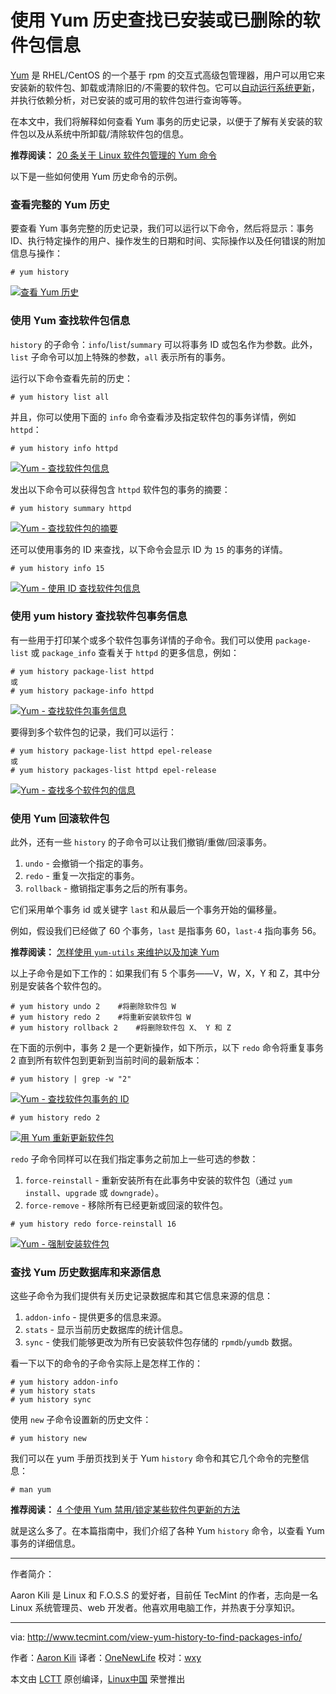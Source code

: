 使用 Yum 历史查找已安装或已删除的软件包信息
============================================================

[Yum][1] 是 RHEL/CentOS 的一个基于 rpm 的交互式高级包管理器，用户可以用它来安装新的软件包、卸载或清除旧的/不需要的软件包。它可以[自动运行系统更新][2]，并执行依赖分析，对已安装的或可用的软件包进行查询等等。

在本文中，我们将解释如何查看 Yum 事务的历史记录，以便于了解有关安装的软件包以及从系统中所卸载/清除软件包的信息。

**推荐阅读：** [20 条关于 Linux 软件包管理的 Yum 命令][3]

以下是一些如何使用 Yum 历史命令的示例。

### 查看完整的 Yum 历史

要查看 Yum 事务完整的历史记录，我们可以运行以下命令，然后将显示：事务 ID、执行特定操作的用户、操作发生的日期和时间、实际操作以及任何错误的附加信息与操作：

```
# yum history 
```

[![查看 Yum 历史](http://www.tecmint.com/wp-content/uploads/2017/02/View-Yum-History.png)][4]

### 使用 Yum 查找软件包信息

`history` 的子命令：`info`/`list`/`summary` 可以将事务 ID 或包名作为参数。此外，`list` 子命令可以加上特殊的参数，`all` 表示所有的事务。

运行以下命令查看先前的历史：

```
# yum history list all
```

并且，你可以使用下面的 `info` 命令查看涉及指定软件包的事务详情，例如 `httpd`：

```
# yum history info httpd
```

[![Yum - 查找软件包信息](http://www.tecmint.com/wp-content/uploads/2017/02/Yum-Find-Package-Info.png)][5]

发出以下命令可以获得包含 `httpd` 软件包的事务的摘要：

```
# yum history summary httpd
```

[![Yum - 查找软件包的摘要](http://www.tecmint.com/wp-content/uploads/2017/02/Yum-Find-Summary-of-Package.png)][6]

还可以使用事务的 ID 来查找，以下命令会显示 ID 为 `15` 的事务的详情。

```
# yum history info 15
```

[![Yum - 使用 ID 查找软件包信息](http://www.tecmint.com/wp-content/uploads/2017/02/Find-Package-Info-Using-ID.png)][7]

### 使用 yum history 查找软件包事务信息

有一些用于打印某个或多个软件包事务详情的子命令。我们可以使用 `package-list` 或 `package_info` 查看关于 `httpd` 的更多信息，例如：

```
# yum history package-list httpd
或
# yum history package-info httpd
```

[![Yum - 查找软件包事务信息](http://www.tecmint.com/wp-content/uploads/2017/02/Find-Package-Transaction-Info.png)][8]

要得到多个软件包的记录，我们可以运行：

```
# yum history package-list httpd epel-release
或
# yum history packages-list httpd epel-release
```

[![Yum - 查找多个软件包的信息](http://www.tecmint.com/wp-content/uploads/2017/02/Find-Multiple-Package-Info.png)][9]

### 使用 Yum 回滚软件包

此外，还有一些 `history` 的子命令可以让我们撤销/重做/回滚事务。

1. `undo` - 会撤销一个指定的事务。
2. `redo` - 重复一次指定的事务。
3. `rollback` - 撤销指定事务之后的所有事务。

它们采用单个事务 id 或关键字 `last` 和从最后一个事务开始的偏移量。

例如，假设我们已经做了 60 个事务，`last` 是指事务 60，`last-4` 指向事务 56。

**推荐阅读：** [怎样使用 `yum-utils` 来维护以及加速 Yum][10]

以上子命令是如下工作的：如果我们有 5 个事务——V，W，X，Y 和 Z，其中分别是安装各个软件包的。

```
# yum history undo 2    #将删除软件包 W
# yum history redo 2    #将重新安装软件包 W
# yum history rollback 2    #将删除软件包 X、 Y 和 Z
```

在下面的示例中，事务 2 是一个更新操作，如下所示，以下 `redo` 命令将重复事务 2 直到所有软件包到更新到当前时间的最新版本：

```
# yum history | grep -w "2"
```

[![Yum - 查找软件包事务的 ID](http://www.tecmint.com/wp-content/uploads/2017/02/Find-Yum-Package-Transaction-ID.png)][11]

```
# yum history redo 2
```

[![用 Yum 重新更新软件包](http://www.tecmint.com/wp-content/uploads/2017/02/Yum-Redo-Package-Update.png)][12]

`redo` 子命令同样可以在我们指定事务之前加上一些可选的参数：

1. `force-reinstall` - 重新安装所有在此事务中安装的软件包（通过 `yum install`、`upgrade` 或 `downgrade`）。
2. `force-remove` - 移除所有已经更新或回滚的软件包。

```
# yum history redo force-reinstall 16
```

[![Yum - 强制安装软件包](http://www.tecmint.com/wp-content/uploads/2017/02/Yum-Force-Install-Package.png)][13]

### 查找 Yum 历史数据库和来源信息

这些子命令为我们提供有关历史记录数据库和其它信息来源的信息：

1. `addon-info` - 提供更多的信息来源。
2. `stats` - 显示当前历史数据库的统计信息。
3. `sync` - 使我们能够更改为所有已安装软件包存储的 `rpmdb`/`yumdb` 数据。

看一下以下的命令的子命令实际上是怎样工作的：

```
# yum history addon-info
# yum history stats
# yum history sync
```

使用 `new` 子命令设置新的历史文件：

```
# yum history new
```

我们可以在 yum 手册页找到关于 Yum `history` 命令和其它几个命令的完整信息：

```
# man yum
```

**推荐阅读：** [4 个使用 Yum 禁用/锁定某些软件包更新的方法][14]

就是这么多了。在本篇指南中，我们介绍了各种 Yum `history` 命令，以查看 Yum 事务的详细信息。

--------------------------------------------------------------------------------

作者简介：

Aaron Kili 是 Linux 和 F.O.S.S 的爱好者，目前任 TecMint 的作者，志向是一名 Linux 系统管理员、web 开发者。他喜欢用电脑工作，并热衷于分享知识。

--------------------------------------------------------------------------------

via: http://www.tecmint.com/view-yum-history-to-find-packages-info/

作者：[Aaron Kili][a]
译者：[OneNewLife](https://github.com/OneNewLife)
校对：[wxy](https://github.com/wxy)

本文由 [LCTT](https://github.com/LCTT/TranslateProject) 原创编译，[Linux中国](https://linux.cn/) 荣誉推出

[a]:http://www.tecmint.com/author/aaronkili/

[1]:http://www.tecmint.com/20-linux-yum-yellowdog-updater-modified-commands-for-package-mangement/
[2]:http://www.tecmint.com/auto-install-security-patches-updates-on-centos-rhel/
[3]:http://www.tecmint.com/20-linux-yum-yellowdog-updater-modified-commands-for-package-mangement/
[4]:http://www.tecmint.com/wp-content/uploads/2017/02/View-Yum-History.png
[5]:http://www.tecmint.com/wp-content/uploads/2017/02/Yum-Find-Package-Info.png
[6]:http://www.tecmint.com/wp-content/uploads/2017/02/Yum-Find-Summary-of-Package.png
[7]:http://www.tecmint.com/wp-content/uploads/2017/02/Find-Package-Info-Using-ID.png
[8]:http://www.tecmint.com/wp-content/uploads/2017/02/Find-Package-Transaction-Info.png
[9]:http://www.tecmint.com/wp-content/uploads/2017/02/Find-Multiple-Package-Info.png
[10]:http://www.tecmint.com/linux-yum-package-management-with-yum-utils/
[11]:http://www.tecmint.com/wp-content/uploads/2017/02/Find-Yum-Package-Transaction-ID.png
[12]:http://www.tecmint.com/wp-content/uploads/2017/02/Yum-Redo-Package-Update.png
[13]:http://www.tecmint.com/wp-content/uploads/2017/02/Yum-Force-Install-Package.png
[14]:http://www.tecmint.com/yum-lock-disable-blacklist-certain-package-update-version/
[15]:http://www.tecmint.com/author/aaronkili/
[16]:http://www.tecmint.com/10-useful-free-linux-ebooks-for-newbies-and-administrators/
[17]:http://www.tecmint.com/free-linux-shell-scripting-books/
